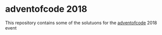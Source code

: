 adventofcode 2018
=================

This repository contains some of the solutuons for the [adventofcode](https://adventofcode.com/2018/about) 2018 event
